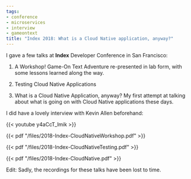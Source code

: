 ```yaml
---
tags:
- conference
- microservices
- interview
- gameontext
title: "Index 2018: What is a Cloud Native application, anyway?"
---
```

I gave a few talks at **Index** Developer Conference in San Francisco:

1) A Workshop! Game-On Text Adventure re-presented in lab form, with some lessons learned along the way.

2) Testing Cloud Native Applications

3) What is a Cloud Native Application, anyway? My first attempt at talking about what is going on with Cloud Native applications these days.

I did have a lovely interview with Kevin Allen beforehand:

{{< youtube y4aCcT_lmik >}}

<!--more-->

{{< pdf "/files/2018-Index-CloudNativeWorkshop.pdf" >}}
  

{{< pdf "/files/2018-Index-CloudNativeTesting.pdf" >}}
  

{{< pdf "/files/2018-Index-CloudNative.pdf" >}}

Edit: Sadly, the recordings for these talks have been lost to time.
